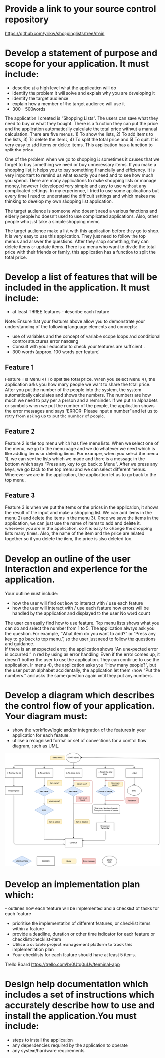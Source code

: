 # Provide a link to your source control repository
<https://github.com/yrikw/shoppinglists/tree/main>

# Develop a statement of purpose and scope for your application. It must include:
-  describe at a high level what the application will do
-  identify the problem it will solve and explain why you are developing it
- identify the target audience
- explain how a member of the target audience will use it
-   300 - 500words

The application I created is “Shopping Lists”. The users can save what they need to buy or what they bought. There is a function they can put the price and the application automatically calculate the total price without a manual calculation. There are five menus. 1) To show the lists, 2) To add items to the lists, 3) To delete the items, 4) To split the total price and 5) To quit. It is very easy to add items or delete items. This application has a function to split the price. 

One of the problem when we go to shopping is sometimes it causes that we forget to buy something we need or buy unnecessary items. If you make a shopping list, it helps you to buy something financially and efficiency. It is very important to remind us what exactly you need and to see how much you spend. There are many applications to make shopping lists or manage money, however I developed very simple and easy to use without any complicated settings. In my experience, I tried to use some applications but every time I need to understand the difficult settings and which makes me thinking to develop my own shopping list application.

The target audience is someone who doesn’t need a various functions and elderly people ho doesn’t used to use complicated applications. Also, other people who just take a simple shopping memo. 

The target audience make a list with this application before they go to shop. It is very easy to use this application. They just need to follow the top menus and answer the questions. After they shop something, they can delete items or update items.  There is a menu who want to divide the total price with their friends or family, this application has a function to split the total price. 


# Develop a list of features that will be included in the application. It must include:
- at least THREE features
- describe each feature

Note: Ensure that your features above allow you to demonstrate your understanding of the following language elements and concepts:
- use of variables and the concept of variable scope 
loops and conditional control structures
 error handling
- Consult with your educator to check your features are sufficient .
- 300 words (approx. 100 words per feature)

## Feature 1
Feature 1 is Menu 4) To split the total price. When you select Menu 4), the application asks you how many people we want to share the total price. After you put the number of the people into the system, the system automatically calculates and shows the numbers. The numbers are how much we need to pay per a person and a remainder. If we put an alphabets or symbols when we put the number of the people, the application shows the error messages and says “ERROR: Please input a number” and let us to retry from asking us to put the number of people.

## Feature 2
Feature 2 is the top menu which has five menu lists. When we select one of the menu, we go to the menu page and we do whatever we need which is like adding items or deleting items. For example, when you select the menu 1), we can see the lists which we made and there is a message in the bottom which says “Press any key to go back to Menu”. After we press any keys, we go back to the  top menu and we can select different menus. Wherever we are in the application, the application let us to go back to the top menu.

## Feature 3 
Feature 3 is when we put the items or the prices in the application, it shows the result of the input and make a shopping list. We can add items in the menu 2) and delete the items in the menu 3). Once we save the items in the application, we can just use the name of items to add and delete it. wherever you are in the application, so it is easy to change the shopping lists many times. Also, the name of the item and the price are related together so if you delete the item, the price is also deleted too. 

# Develop an outline of the user interaction and experience for the application.
Your outline must include:
- how the user will find out how to interact with / use each feature
- how the user will interact with / use each feature
how errors will be handled by the application and displayed to the user
No word count

The user can easily find how to use feature. Top menu lists shows what you can do and select the number from 1 to 5. The application always ask you the question. For example, “What item do you want to add?” or “Press any key to go back to top menu.”, so the user just need to follow the questions and guidance.  
If there is an unexpected error, the application shows “An unexpected error is occurred.” In red by using an error handling. Even if the error comes up, it doesn’t bother the user to use the application. They can continue to use the application. In menu 4), the application asks you “How many people?”, but the user put an alphabet accidentally, the application let them know “Put the numbers.” and asks the same question again until they put any numbers.

# Develop a diagram which describes the control flow of your application. Your diagram must:
- show the workflow/logic and/or integration of the features in your application for each feature.
- utilise a recognised format or set of conventions for a control flow diagram, such as UML.

![diagram](docs/flowchart.png)
 
# Develop an implementation plan which:
- outlines how each feature will be implemented and a checklist of tasks for each feature
- prioritise the implementation of different features, or checklist items within a feature
- provide a deadline, duration or other time indicator for each feature or checklist/checklist-item
- Utilise a suitable project management platform to track this implementation plan
- Your checklists for each feature should have at least 5 items.

Trello Board
<https://trello.com/b/0Utg0uUv/terminal-app>





# Design help documentation which includes a set of instructions which accurately describe how to use and install the application.You must include:
- steps to install the application
- any dependencies required by the application to operate
- any system/hardware requirements
